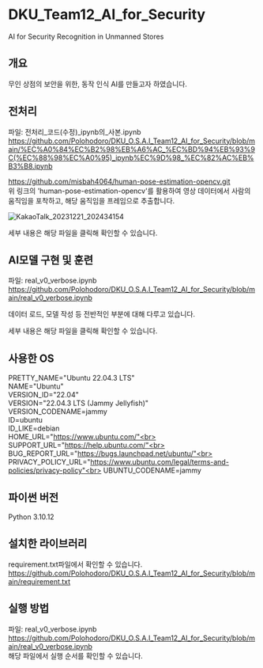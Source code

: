 # DKU_Team12_AI_for_Security
AI for Security Recognition in Unmanned Stores

## 개요
무인 상점의 보안을 위한, 동작 인식 AI를 만들고자 하였습니다.

## 전처리
파일: 전처리_코드(수정)_ipynb의_사본.ipynb<br> 
https://github.com/Polohodoro/DKU_O.S.A.I_Team12_AI_for_Security/blob/main/%EC%A0%84%EC%B2%98%EB%A6%AC_%EC%BD%94%EB%93%9C(%EC%88%98%EC%A0%95)_ipynb%EC%9D%98_%EC%82%AC%EB%B3%B8.ipynb<br>


https://github.com/misbah4064/human-pose-estimation-opencv.git<br>
위 링크의 'human-pose-estimation-opencv'를 활용하여 영상 데이터에서 사람의 움직임을 포착하고, 해당 움직임을 프레임으로 추출합니다.

![KakaoTalk_20231221_202434154](https://github.com/Polohodoro/DKU_Team12_AI-_for_Security/assets/152270465/55f59f5c-4fe6-4c1e-bdd7-4b08681b4d63)

세부 내용은 해당 파일을 클릭해 확인할 수 있습니다.


## AI모델 구현 및 훈련
파일: real_v0_verbose.ipynb<br>
https://github.com/Polohodoro/DKU_O.S.A.I_Team12_AI_for_Security/blob/main/real_v0_verbose.ipynb<br>

데이터 로드, 모델 작성 등 전반적인 부분에 대해 다루고 있습니다.<br>

세부 내용은 해당 파일을 클릭해 확인할 수 있습니다.

## 사용한 OS
PRETTY_NAME="Ubuntu 22.04.3 LTS"<br>
NAME="Ubuntu"<br>
VERSION_ID="22.04"<br>
VERSION="22.04.3 LTS (Jammy Jellyfish)"<br>
VERSION_CODENAME=jammy<br>
ID=ubuntu<br>
ID_LIKE=debian<br>
HOME_URL="https://www.ubuntu.com/"<br>
SUPPORT_URL="https://help.ubuntu.com/"<br>
BUG_REPORT_URL="https://bugs.launchpad.net/ubuntu/"<br>
PRIVACY_POLICY_URL="https://www.ubuntu.com/legal/terms-and-policies/privacy-policy"<br>
UBUNTU_CODENAME=jammy<br>
## 파이썬 버전
Python 3.10.12

## 설치한 라이브러리
requirement.txt파일에서 확인할 수 있습니다.<br>
https://github.com/Polohodoro/DKU_O.S.A.I_Team12_AI_for_Security/blob/main/requirement.txt

## 실행 방법
파일: real_v0_verbose.ipynb<br>
https://github.com/Polohodoro/DKU_O.S.A.I_Team12_AI_for_Security/blob/main/real_v0_verbose.ipynb<br>
해당 파일에서 실행 순서를 확인할 수 있습니다.
